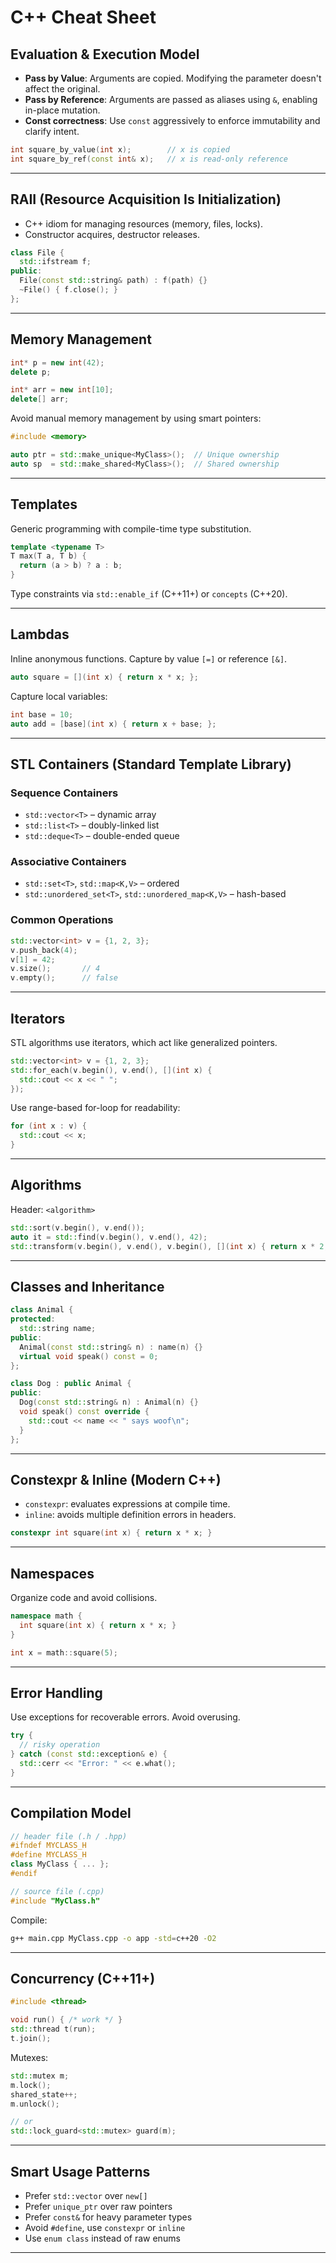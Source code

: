 # C++ Cheat Sheet

## Evaluation & Execution Model

- **Pass by Value**: Arguments are copied. Modifying the parameter doesn't affect the original.
- **Pass by Reference**: Arguments are passed as aliases using `&`, enabling in-place mutation.
- **Const correctness**: Use `const` aggressively to enforce immutability and clarify intent.

```cpp
int square_by_value(int x);        // x is copied
int square_by_ref(const int& x);   // x is read-only reference
```

---

## RAII (Resource Acquisition Is Initialization)

- C++ idiom for managing resources (memory, files, locks).
- Constructor acquires, destructor releases.

```cpp
class File {
  std::ifstream f;
public:
  File(const std::string& path) : f(path) {}
  ~File() { f.close(); }
};
```

---

## Memory Management

```cpp
int* p = new int(42);
delete p;

int* arr = new int[10];
delete[] arr;
```

Avoid manual memory management by using smart pointers:

```cpp
#include <memory>

auto ptr = std::make_unique<MyClass>();  // Unique ownership
auto sp  = std::make_shared<MyClass>();  // Shared ownership
```

---

## Templates

Generic programming with compile-time type substitution.

```cpp
template <typename T>
T max(T a, T b) {
  return (a > b) ? a : b;
}
```

Type constraints via `std::enable_if` (C++11+) or `concepts` (C++20).

---

## Lambdas

Inline anonymous functions. Capture by value `[=]` or reference `[&]`.

```cpp
auto square = [](int x) { return x * x; };
```

Capture local variables:

```cpp
int base = 10;
auto add = [base](int x) { return x + base; };
```

---

## STL Containers (Standard Template Library)

### Sequence Containers
- `std::vector<T>` – dynamic array
- `std::list<T>` – doubly-linked list
- `std::deque<T>` – double-ended queue

### Associative Containers
- `std::set<T>`, `std::map<K,V>` – ordered
- `std::unordered_set<T>`, `std::unordered_map<K,V>` – hash-based

### Common Operations

```cpp
std::vector<int> v = {1, 2, 3};
v.push_back(4);
v[1] = 42;
v.size();       // 4
v.empty();      // false
```

---

## Iterators

STL algorithms use iterators, which act like generalized pointers.

```cpp
std::vector<int> v = {1, 2, 3};
std::for_each(v.begin(), v.end(), [](int x) {
  std::cout << x << " ";
});
```

Use range-based for-loop for readability:

```cpp
for (int x : v) {
  std::cout << x;
}
```

---

## Algorithms

Header: `<algorithm>`

```cpp
std::sort(v.begin(), v.end());
auto it = std::find(v.begin(), v.end(), 42);
std::transform(v.begin(), v.end(), v.begin(), [](int x) { return x * 2; });
```

---

## Classes and Inheritance

```cpp
class Animal {
protected:
  std::string name;
public:
  Animal(const std::string& n) : name(n) {}
  virtual void speak() const = 0;
};

class Dog : public Animal {
public:
  Dog(const std::string& n) : Animal(n) {}
  void speak() const override {
    std::cout << name << " says woof\n";
  }
};
```

---

## Constexpr & Inline (Modern C++)

- `constexpr`: evaluates expressions at compile time.
- `inline`: avoids multiple definition errors in headers.

```cpp
constexpr int square(int x) { return x * x; }
```

---

## Namespaces

Organize code and avoid collisions.

```cpp
namespace math {
  int square(int x) { return x * x; }
}

int x = math::square(5);
```

---

## Error Handling

Use exceptions for recoverable errors. Avoid overusing.

```cpp
try {
  // risky operation
} catch (const std::exception& e) {
  std::cerr << "Error: " << e.what();
}
```

---

## Compilation Model

```cpp
// header file (.h / .hpp)
#ifndef MYCLASS_H
#define MYCLASS_H
class MyClass { ... };
#endif

// source file (.cpp)
#include "MyClass.h"
```

Compile:
```bash
g++ main.cpp MyClass.cpp -o app -std=c++20 -O2
```

---

## Concurrency (C++11+)

```cpp
#include <thread>

void run() { /* work */ }
std::thread t(run);
t.join();
```

Mutexes:

```cpp
std::mutex m;
m.lock();
shared_state++;
m.unlock();

// or
std::lock_guard<std::mutex> guard(m);
```

---

## Smart Usage Patterns

- Prefer `std::vector` over `new[]`
- Prefer `unique_ptr` over raw pointers
- Prefer `const&` for heavy parameter types
- Avoid `#define`, use `constexpr` or `inline`
- Use `enum class` instead of raw enums

---

